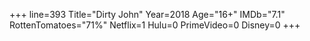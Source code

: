 +++
line=393
Title="Dirty John"
Year=2018
Age="16+"
IMDb="7.1"
RottenTomatoes="71%"
Netflix=1
Hulu=0
PrimeVideo=0
Disney=0
+++

